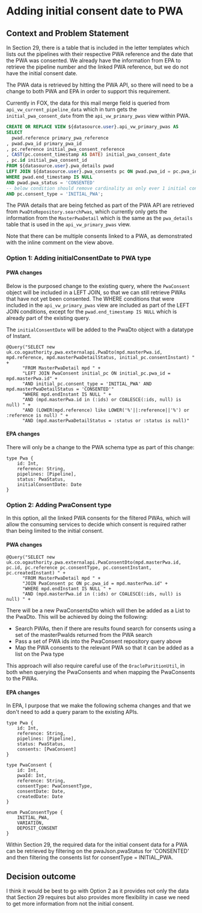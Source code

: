 # Adding initial consent date to PWA

## Context and Problem Statement

In Section 29, there is a table that is included in the letter templates which lists out the pipelines with their respective PWA reference
and the date that the PWA was consented. We already have the information from EPA to retrieve the pipeline number and the linked PWA reference, but we
do not have the initial consent date.

The PWA data is retrieved by hitting the PWA API, so there will need to be a change to both PWA and EPA in order to support this requirement.

Currently in FOX, the data for this mail merge field is queried from `api_vw_current_pipeline_data` which in turn gets the `initial_pwa_consent_date` from the
`api_vw_primary_pwas` view within PWA.

```sql
CREATE OR REPLACE VIEW ${datasource.user}.api_vw_primary_pwas AS
SELECT
  pwad.reference primary_pwa_reference
, pwad.pwa_id primary_pwa_id
, pc.reference initial_pwa_consent_reference
, CAST(pc.consent_timestamp AS DATE) initial_pwa_consent_date
, pc.id initial_pwa_consent_id
FROM ${datasource.user}.pwa_details pwad
LEFT JOIN ${datasource.user}.pwa_consents pc ON pwad.pwa_id = pc.pwa_id
WHERE pwad.end_timestamp IS NULL
AND pwad.pwa_status = 'CONSENTED'
-- below condition should remove cardinality as only ever 1 initial consent per PWA.
AND pc.consent_type = 'INITIAL_PWA';
```

The PWA details that are being fetched as part of the PWA API are retrieved from `PwaDtoRepository.searchPwas`, which currently only
gets the information from the `MasterPwaDetail` which is the same as the `pwa_details` table that is used in the `api_vw_primary_pwas` view.

Note that there can be multiple consents linked to a PWA, as demonstrated with the inline comment on the view above.

### Option 1: Adding initialConsentDate to PWA type

#### PWA changes

Below is the purposed change to the existing query, where the `PwaConsent` object will be included in a LEFT JOIN, so that we can still retrieve PWAs that have not yet been
consented. The WHERE conditions that were included in the `api_vw_primary_pwas` view are included as part of the LEFT JOIN conditions, except for the `pwad.end_timestamp IS NULL`
which is already part of the existing query.

The `initialConsentDate` will be added to the PwaDto object with a datatype of Instant.

```
@Query("SELECT new uk.co.ogauthority.pwa.externalapi.PwaDto(mpd.masterPwa.id, mpd.reference, mpd.masterPwaDetailStatus, initial_pc.consentInstant) " +
      "FROM MasterPwaDetail mpd " +
      "LEFT JOIN PwaConsent initial_pc ON initial_pc.pwa_id = mpd.masterPwa.id" +
      "AND initial_pc.consent_type = 'INITIAL_PWA' AND mpd.masterPwaDetailStatus = 'CONSENTED'"
      "WHERE mpd.endInstant IS NULL " +
      "AND (mpd.masterPwa.id in (:ids) or COALESCE(:ids, null) is null) " +
      "AND (LOWER(mpd.reference) like LOWER('%'||:reference||'%') or :reference is null) " +
      "AND (mpd.masterPwaDetailStatus = :status or :status is null)"
```

#### EPA changes

There will only be a change to the PWA schema type as part of this change:

```
type Pwa {
    id: Int,
    reference: String,
    pipelines: [Pipeline],
    status: PwaStatus, 
    initialConsentDate: Date
}
```


### Option 2: Adding PwaConsent type 

In this option, all the linked PWA consents for the filtered PWAs, which will allow the consuming services to decide which consent is required rather than being 
limited to the initial consent. 

#### PWA changes

```
@Query("SELECT new uk.co.ogauthority.pwa.externalapi.PwaConsentDto(mpd.masterPwa.id, pc.id, pc.reference pc.consentType, pc.consentInstant, pc.createdInstant) " +
      "FROM MasterPwaDetail mpd " +
      "JOIN PwaConsent pc ON pc.pwa_id = mpd.masterPwa.id" +
      "WHERE mpd.endInstant IS NULL " +
      "AND (mpd.masterPwa.id in (:ids) or COALESCE(:ids, null) is null) " +
```

There will be a new PwaConsentsDto which will then be added as a List to the PwaDto. This will be achieved by doing the following: 
- Search PWAs, then if there are results found search for consents using a set of the masterPwaIds returned from the PWA search
- Pass a set of PWA ids into the PwaConsent repository query above 
- Map the PWA consents to the relevant PWA so that it can be added as a list on the Pwa type

This approach will also require careful use of the `OracleParitionUtil`, in both when querying the PwaConsents and when mapping the PwaConsents to the PWAs. 

#### EPA changes

In EPA, I purpose that we make the following schema changes and that we don't need to add a query param to the existing APIs. 

```
type Pwa {
    id: Int,
    reference: String,
    pipelines: [Pipeline],
    status: PwaStatus, 
    consents: [PwaConsent]
}

type PwaConsent {
    id: Int,
    pwaId: Int, 
    reference: String, 
    consentType: PwaConsentType, 
    consentDate: Date, 
    createdDate: Date 
}

enum PwaConsentType {
    INITIAL_PWA, 
    VARIATION, 
    DEPOSIT_CONSENT 
}
```

Within Section 29, the required data for the initial consent data for a PWA can be retrieved by filtering on the pwaJson.pwaStatus for 'CONSENTED' and then filtering the consents list for consentType = INITIAL_PWA.

## Decision outcome 

I think it would be best to go with Option 2 as it provides not only the data that Section 29 requires but also provides more flexibility in case we need to get more information from not the initial consent. 

